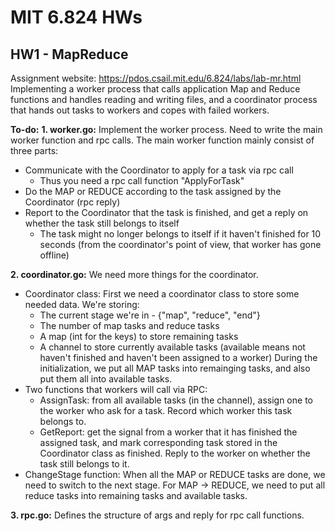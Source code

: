 # MIT 6.824 HWs
## HW1 - MapReduce
Assignment website: https://pdos.csail.mit.edu/6.824/labs/lab-mr.html
Implementing a worker process that calls application Map and Reduce functions and handles reading and writing files, and a coordinator process that hands out tasks to workers and copes with failed workers.

**To-do:**
**1. worker.go:** 
Implement the worker process. Need to write the main worker function and rpc calls. 
The main worker function mainly consist of three parts:
  - Communicate with the Coordinator to apply for a task via rpc call
    - Thus you need a rpc call function "ApplyForTask"     
  - Do the MAP or REDUCE according to the task assigned by the Coordinator (rpc reply)
  - Report to the Coordinator that the task is finished, and get a reply on whether the task still belongs to itself
    - The task might no longer belongs to itself if it haven't finished for 10 seconds (from the coordinator's point of view, that worker has gone offline)

**2. coordinator.go:**
We need more things for the coordinator. 
  - Coordinator class:
    First we need a coordinator class to store some needed data. We're storing:
    - The current stage we're in - {"map", "reduce", "end"}
    - The number of map tasks and reduce tasks
    - A map (int for the keys) to store remaining tasks
    - A channel to store currently available tasks (available means not haven't finished and haven't been assigned to a worker)
    During the initialization, we put all MAP tasks into remainging tasks, and also put them all into available tasks.
  - Two functions that workers will call via RPC:
    - AssignTask: from all available tasks (in the channel), assign one to the worker who ask for a task. Record which worker this task belongs to.
    - GetReport: get the signal from a worker that it has finished the assigned task, and mark corresponding task stored in the Coordinator class as finished. Reply to the worker on whether the task still belongs to it. 
  - ChangeStage function: When all the MAP or REDUCE tasks are done, we need to switch to the next stage. For MAP -> REDUCE, we need to put all reduce tasks into remaining tasks and available tasks. 

**3. rpc.go:**
Defines the structure of args and reply for rpc call functions.

